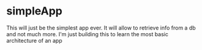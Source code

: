 # simpleApp
This will just be the simplest app ever. It will allow to retrieve info from a db and not much more. I'm just building this to learn the most basic architecture of an app
